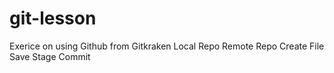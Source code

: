 # git-lesson


Exerice on using Github from Gitkraken
Local Repo
Remote Repo
Create File
Save
Stage
Commit
